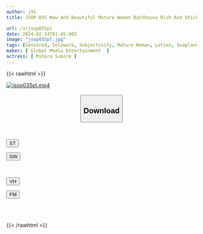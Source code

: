 ```yaml
---
author: j91
title: JSOP-035 New And Beautiful Mature Woman Bathhouse Rich And Sticky Luxury Soap Sumire Mihara

url: /v/jsop035pl
date: 2024-02-24T01:45:00Z
image: "jsop035pl.jpg"
tags: [Censored, Solowork, Subjectivity, Mature Woman, Lotion, Soapland	]
maker: [ Global Media Entertainment  ]
actress: [ Mihara Sumire ]
---
```



{{< rawhtml >}}

<div class="video" data-videoid="9pObLxaae9fB14">
    <a href="javascript:;">
        <img src="/v/jsop035pl/jsop035pl.jpg" width="WIDTH" height="HEIGHT" alt="jsop035pl.mp4" loading="lazy">
    </a>
</div>

<script type="text/javascript" src="https://j91.asia/asset/on-demand-st.js"></script>

<br>
  <link rel="stylesheet" href="https://j91.asia/asset/bs5.css">
  
  <center>
  <button class="btn btn-primary" type="button" data-bs-toggle="collapse" data-bs-target=".multi-collapse" aria-expanded="false" aria-controls="multiCollapseExample1 multiCollapseExample2"><h2>Download</h2></button></center>
</p>
<div class="row">
  <div class="col">
    <div class="collapse multi-collapse" id="multiCollapseExample1">
      <div class="card card-body">
	      	      <br>
<div class="buttons">  
<p><a href="https://streamtape.to/v/9pObLxaae9fB14" target="_blank"><button class="btn-hover color-3"><i class="fa fa-download"></i> ST</button></a></p>
<p><a href="https://cdnwish.com/6ussph1a0hya" target="_blank"><button class="btn-hover color-2"><i class="fa fa-download"></i> SW</button></a></p></div>
    </div>
  </div>
</div>
  <div class="col">
    <div class="collapse multi-collapse" id="multiCollapseExample2">
      <div class="card card-body">
	      <br>
<div class="buttons">
<p><a href="javascript:;"><button class="btn-hover color-9"><i class="fa fa-download"></i> VH</button></a></p>
<p><a href="javascript:;"><button class="btn-hover color-8"><i class="fa fa-download"></i> FM</button></a></p></div>
<br><br>
      </div>
    </div>
  </div>
</div>

{{< /rawhtml >}}